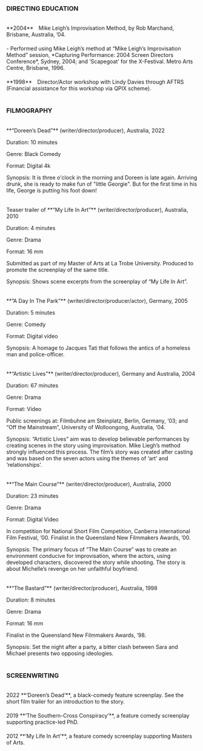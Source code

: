 
### DIRECTING EDUCATION
<br>
**2004**&emsp;Mike Leigh’s Improvisation Method, by Rob Marchand, Brisbane, Australia, ’04.
<div style="height:20px;"></div>
- Performed using Mike Leigh’s method at “Mike Leigh’s Improvisation Method” session, *Capturing Performance: 2004 Screen Directors Conference*, Sydney, 2004; and ‘Scapegoat’ for the X-Festival. Metro Arts Centre, Brisbane, 1996.
<div style="height:20px;"></div>
**1998**&emsp;Director/Actor workshop with Lindy Davies through AFTRS (Financial assistance for this workshop via QPIX scheme).
<br>
<br>

### FILMOGRAPHY
<br>
**“Doreen’s Dead”** (writer/director/producer), Australia, 2022

Duration: 10 minutes

Genre: Black Comedy

Format: Digital 4k

Synopsis: It is three o'clock in the morning and Doreen is late again. Arriving drunk, she is ready to make fun of "little Georgie". But for the first time in his life, George is putting his foot down!
<div style="height:20px;"></div>
Teaser trailer of **“My Life In Art”** (writer/director/producer), Australia, 2010

Duration: 4 minutes

Genre: Drama

Format: 16 mm

Submitted as part of my Master of Arts at La Trobe University. Produced to promote the screenplay of the same title.

Synopsis: Shows scene excerpts from the screenplay of “My Life In Art”.
<div style="height:20px;"></div>
**”A Day In The Park”** (writer/director/producer/actor), Germany, 2005

Duration: 5 minutes

Genre: Comedy

Format: Digital video

Synopsis: A homage to Jacques Tati that follows the antics of a homeless man and police-officer.
<div style="height:20px;"></div>
**“Artistic Lives”** (writer/director/producer), Germany and Australia, 2004

Duration: 67 minutes

Genre: Drama

Format: Video

Public screenings at: Filmbuhne am Steinplatz, Berlin, Germany, ‘03; and “Off the Mainstream”, University of Wolloongong, Australia, ‘04.

Synopsis: “Artistic Lives” aim was to develop believable performances by creating scenes in the story using improvisation. Mike Liegh’s method strongly influenced this process. The filmʼs story was created after casting and was based on the seven actors using the themes of ‘art’ and ‘relationships’.
<div style="height:20px;"></div>
**“The Main Course”** (writer/director/producer), Australia, 2000

Duration: 23 minutes

Genre: Drama

Format: Digital Video

In competition for National Short Film Competition, Canberra international Film Festival, ’00.
Finalist in the Queensland New Filmmakers Awards, ’00.

Synopsis: The primary focus of “The Main Course” was to create an environment conducive for improvisation, where the actors, using developed characters, discovered the story while shooting. The story is about Michelle’s revenge on her unfaithful boyfriend.
<div style="height:20px;"></div>
**“The Bastard”** (writer/director/producer), Australia, 1998

Duration: 8 minutes

Genre: Drama

Format: 16 mm

Finalist in the Queensland New Filmmakers Awards, ’98.

Synopsis: Set the night after a party, a bitter clash between Sara and Michael presents two opposing ideologies.
<br>
<br>

### SCREENWRITING
<br>
2022		**‘Doreen’s Dead’**, a black-comedy feature screenplay. See the short film trailer for an introduction to the story.
<div style="height:20px;"></div>
2019		**‘The Southern-Cross Conspiracy’**, a feature comedy screenplay supporting practice-led PhD.
<div style="height:20px;"></div>
2012		**‘My Life In Art’**, a feature comedy screenplay supporting Masters of Arts.
